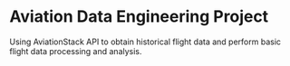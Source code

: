 # Aviation Data Engineering Project
Using AviationStack API to obtain historical flight data and perform basic flight data processing and analysis.

